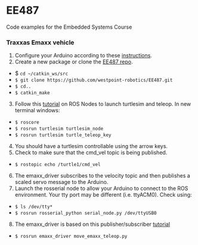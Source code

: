 # EE487
Code examples for the Embedded Systems Course

### Traxxas Emaxx vehicle
1. Configure your Arduino according to these [instructions](http://wiki.ros.org/rosserial_arduino/Tutorials/Servo%20Controller).
2. Create a new package or clone the [EE487 repo](https://github.com/westpoint-robotics/EE487.git).
  - $ `cd ~/catkin_ws/src`
  - `$ git clone https://github.com/westpoint-robotics/EE487.git`
  - `$ cd..`
  - `$ catkin_make`
3. Follow this [tutorial](http://wiki.ros.org/ROS/Tutorials/UnderstandingTopics) on ROS Nodes to launch turtlesim and teleop. In new terminal windows:
  - `$ roscore`
  - `$ rosrun turtlesim turtlesim_node`
  - `$ rosrun turtlesim turtle_teleop_key`
4. You should have a turtlesim controllable using the arrow keys.  
5. Check to make sure that the cmd_vel topic is being published.
  - `$ rostopic echo /turtle1/cmd_vel` 
6. The emaxx_driver subscribes to the velocity topic and then publishes a scaled servo message to the Arduino.
7. Launch the rosserial node to allow your Arduino to connect to the ROS environment.  Your tty port may be different (i.e. ttyACM0).  Check using:
  - `$ ls /dev/tty*`
  - `$ rosrun rosserial_python serial_node.py /dev/ttyUSB0`
8. The emaxx_driver is based on this publisher/subscriber [tutorial](http://wiki.ros.org/ROS/Tutorials/WritingPublisherSubscriber%28python%29)
  - `$ rosrun emaxx_driver move_emaxx_teleop.py`
